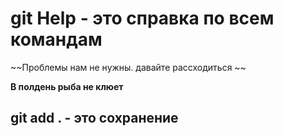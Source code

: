 # git Help - это справка по всем командам

~~Проблемы нам не нужны. давайте рассходиться ~~

**В полдень рыба не клюет**

## git add . - это сохранение

